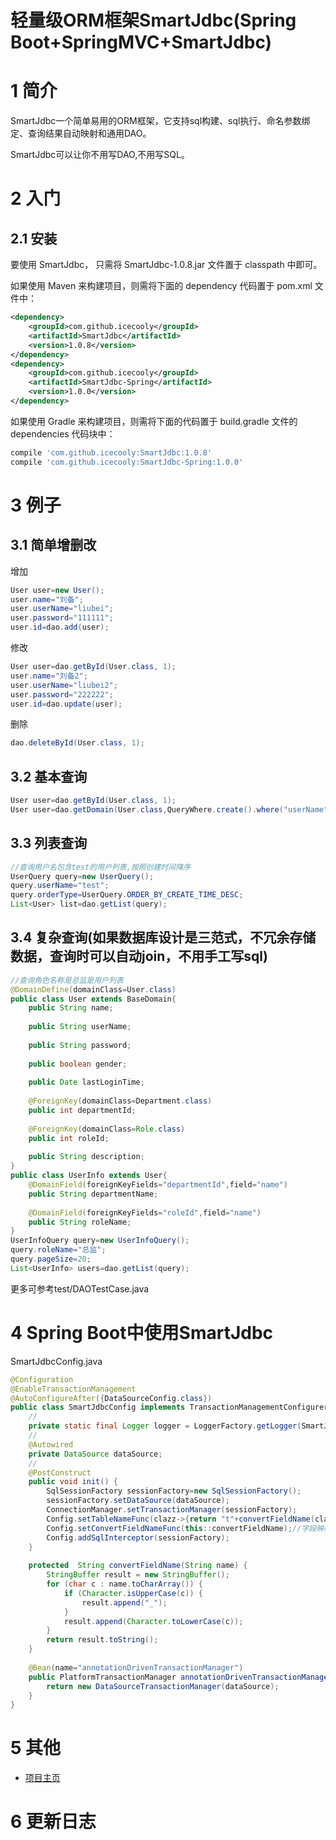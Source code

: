 # 轻量级ORM框架SmartJdbc(Spring Boot+SpringMVC+SmartJdbc)

# 1 简介

SmartJdbc一个简单易用的ORM框架，它支持sql构建、sql执行、命名参数绑定、查询结果自动映射和通用DAO。

SmartJdbc可以让你不用写DAO,不用写SQL。

# 2 入门

## 2.1 安装

要使用 SmartJdbc， 只需将 SmartJdbc-1.0.8.jar 文件置于 classpath 中即可。

如果使用 Maven 来构建项目，则需将下面的 dependency 代码置于 pom.xml 文件中：

```xml
<dependency>
    <groupId>com.github.icecooly</groupId>
    <artifactId>SmartJdbc</artifactId>
    <version>1.0.8</version>
</dependency>
<dependency>
    <groupId>com.github.icecooly</groupId>
    <artifactId>SmartJdbc-Spring</artifactId>
    <version>1.0.0</version>
</dependency>
```

如果使用 Gradle 来构建项目，则需将下面的代码置于 build.gradle 文件的 dependencies 代码块中：

```groovy
compile 'com.github.icecooly:SmartJdbc:1.0.8'
compile 'com.github.icecooly:SmartJdbc-Spring:1.0.0'
```

# 3 例子

## 3.1 简单增删改

增加
```java
User user=new User();
user.name="刘备";
user.userName="liubei";
user.password="111111";
user.id=dao.add(user);
```
修改
```java
User user=dao.getById(User.class, 1);
user.name="刘备2";
user.userName="liubei2";
user.password="222222";
user.id=dao.update(user);
```
删除
```java
dao.deleteById(User.class, 1);
```

## 3.2 基本查询

```java
User user=dao.getById(User.class, 1);
User user=dao.getDomain(User.class,QueryWhere.create().where("userName", "test"));
```

## 3.3 列表查询

```java
//查询用户名包含test的用户列表,按照创建时间降序
UserQuery query=new UserQuery();
query.userName="test";
query.orderType=UserQuery.ORDER_BY_CREATE_TIME_DESC;
List<User> list=dao.getList(query);
```

## 3.4 复杂查询(如果数据库设计是三范式，不冗余存储数据，查询时可以自动join，不用手工写sql)

```java
//查询角色名称是总监是用户列表
@DomainDefine(domainClass=User.class)
public class User extends BaseDomain{
	public String name;
	
	public String userName;
	
	public String password;
	
	public boolean gender;
	
	public Date lastLoginTime;
	
	@ForeignKey(domainClass=Department.class)
	public int departmentId;
	
	@ForeignKey(domainClass=Role.class)
	public int roleId;
	
	public String description;
}
public class UserInfo extends User{
	@DomainField(foreignKeyFields="departmentId",field="name")
	public String departmentName;
	
	@DomainField(foreignKeyFields="roleId",field="name")
	public String roleName;
}
UserInfoQuery query=new UserInfoQuery();
query.roleName="总监";
query.pageSize=20;
List<UserInfo> users=dao.getList(query);
```
更多可参考test/DAOTestCase.java

# 4 Spring Boot中使用SmartJdbc
SmartJdbcConfig.java
```java
@Configuration
@EnableTransactionManagement
@AutoConfigureAfter({DataSourceConfig.class})
public class SmartJdbcConfig implements TransactionManagementConfigurer {
	//
	private static final Logger logger = LoggerFactory.getLogger(SmartJdbcConfig.class);
	//
	@Autowired
	private DataSource dataSource;
	//
	@PostConstruct
	public void init() {
		SqlSessionFactory sessionFactory=new SqlSessionFactory();
		sessionFactory.setDataSource(dataSource);
		ConnectionManager.setTransactionManager(sessionFactory);
		Config.setTableNameFunc(clazz->{return "t"+convertFieldName(clazz.getSimpleName());});//表结构映射User->t_user
		Config.setConvertFieldNameFunc(this::convertFieldName);//字段映射userName->user_name
		Config.addSqlInterceptor(sessionFactory);
	}
	
	protected  String convertFieldName(String name) {
		StringBuffer result = new StringBuffer();
		for (char c : name.toCharArray()) {
			if (Character.isUpperCase(c)) {
				result.append("_");
			}
			result.append(Character.toLowerCase(c));
		}
		return result.toString();
	}
	
	@Bean(name="annotationDrivenTransactionManager")
	public PlatformTransactionManager annotationDrivenTransactionManager() {
		return new DataSourceTransactionManager(dataSource);
	}
}
```

# 5 其他

* [项目主页](https://github.com/icecooly/SmartJdbc)

# 6 更新日志